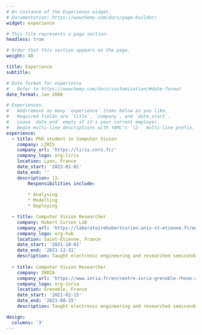 ```yaml
---
# An instance of the Experience widget.
# Documentation: https://wowchemy.com/docs/page-builder/
widget: experience

# This file represents a page section.
headless: true

# Order that this section appears on the page.
weight: 40

title: Experience
subtitle:

# Date format for experience
#   Refer to https://wowchemy.com/docs/customization/#date-format
date_format: Jan 2006

# Experiences.
#   Add/remove as many `experience` items below as you like.
#   Required fields are `title`, `company`, and `date_start`.
#   Leave `date_end` empty if it's your current employer.
#   Begin multi-line descriptions with YAML's `|2-` multi-line prefix.
experience:
  - title: PhD student in Computer Vision 
    company: LIRIS
    company_url: 'https://liris.cnrs.fr/'
    company_logo: org-liris
    location: Lyon, France
    date_start: '2022-01-01'
    date_end: ''
    description: |2-
        Responsibilities include:
        
        * Analysing
        * Modelling
        * Deploying

  - title: Computer Vision Researcher 
    company: Hubert Curien Lab 
    company_url: 'https://laboratoirehubertcurien.univ-st-etienne.fr/en/index.html'
    company_logo: org-hub
    location: Saint-Étienne, France
    date_start: '2021-10-01'
    date_end: '2021-12-31'
    description: Taught electronic engineering and researched semiconductor physics.
    
  - title: Computer Vision Researcher 
    company: INRIA 
    company_url: 'https://www.inria.fr/en/centre-inria-grenoble-rhone-alpes'
    company_logo: org-inria
    location: Grenoble, France
    date_start: '2021-02-15'
    date_end: '2021-08-15'
    description: Taught electronic engineering and researched semiconductor physics.

design:
  columns: '3'
---
```

